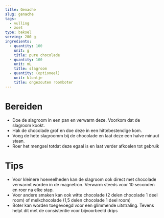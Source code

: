 ```yaml
---
title: Genache
slug: genache
tags: 
  - vulling
  - zoet
type: baksel
serving: 200 g
ingredients:
  - quantity: 100
    unit: g
    title: pure chocolade
  - quantity: 100
    unit: mL
    title: slagroom
  - quantity: (optioneel)
    unit: klontje
    title: ongezouten roomboter 
---
```


# Bereiden

- Doe de slagroom in een pan en verwarm deze. Voorkom dat de slagroom kookt.
- Hak de chocolade grof en doe deze in een hittebestendige kom.
- Voeg de hete slagroomm bij de chocolade en laat deze een halve minuut staan.
- Roer het mengsel totdat deze egaal is en laat verder afkoelen tot gebruik

# Tips

- Voor kleinere hoeveelheden kan de slagroom ook direct met chocolade verwarmt worden in de magnetron. Verwarm steeds voor 10 seconden en roer na elke stap.
- Voor andere smaken kan ook witte chocolade (2 delen chocolade 1 deel room) of melkchocolade (1,5 delen chocolade 1 deel room)
- Boter kan worden toegevoegd voor een glimmende uitstraling. Tevens helpt dit met de consistentie voor bijvoorbeeld drips